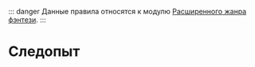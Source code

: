 ::: danger
Данные правила относятся к модулю [Расширенного жанра фэнтези](/advanced-fantasy/).
:::

# Следопыт